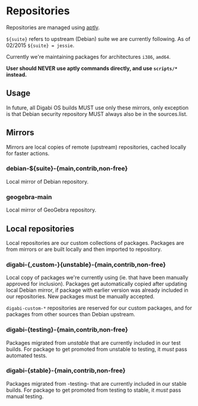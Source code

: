 # Repositories
Repositories are managed using [aptly](http://www.aptly.info/).

`${suite}`  refers to upstream (Debian) suite we are currently following. As of 02/2015 `${suite} = jessie`.

Currently we're maintaining packages for architectures `i386`, `amd64`.

**User should NEVER use aptly commands directly, and use `scripts/*` instead.**

## Usage
In future, all Digabi OS builds MUST use only these mirrors, only exception is that Debian security repository MUST always also be in the sources.list.

## Mirrors
Mirrors are local copies of remote (upstream) repositories, cached locally for faster actions.

### debian-${suite}-{main,contrib,non-free}
Local mirror of Debian repository.

### geogebra-main
Local mirror of GeoGebra repository.

## Local repositories
Local repositories are our custom collections of packages. Packages are from mirrors or are built locally and then imported to repository.


### digabi-{,custom-}{unstable}-{main,contrib,non-free}
Local copy of packages we're currently using (ie. that have been manually approved for inclusion). Packages get automatically copied after updating local Debian mirror, if package with earlier version was already included in our repositories. New packages must be manually accepted.

`digabi-custom-*` repositories are reserved for our custom packages, and for packages from other sources than Debian upstream.

### digabi-{testing}-{main,contrib,non-free}
Packages migrated from *unstable* that are currently included in our test builds. For package to get promoted from unstable to testing, it *must* pass automated tests.


### digabi-{stable}-{main,contrib,non-free}
Packages migrated from -testing- that are currently included in our stable builds. For package to get promoted from testing to stable, it *must* pass manual testing.
